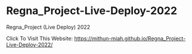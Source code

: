 # Regna_Project-Live-Deploy-2022
Regna_Project (Live Deploy) 2022

Click To Visit This Website: https://mithun-miah.github.io/Regna_Project-Live-Deploy-2022/
